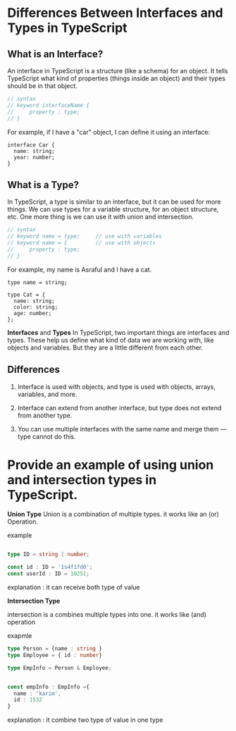 # Differences Between Interfaces and Types in TypeScript

## What is an Interface?

An interface in TypeScript is a structure (like a schema) for an object. It tells TypeScript what kind of properties (things inside an object) and their types should be in that object.


```typescript
// syntax
// keyword interfaceName {
//     property : type;
// }
```
For example, if I have a "car" object, I can define it using an interface:
```
interface Car {     
  name: string;
  year: number;
}
```

## What is a Type?
In TypeScript, a type is similar to an interface, but it can be used for more things.
We can use types for a variable structure, for an object structure, etc.
One more thing is we can use it with union and intersection.
```typescript
// syntax
// keyword name = type;     // use with variables
// keyword name = {         // use with objects
//     property : type;
// }
```
For example, my name is Asraful and I have a cat.
```
type name = string;

type Cat = {
  name: string;
  color: string;
  age: number;
}; 
```

**Interfaces** and **Types**
In TypeScript, two important things are interfaces and types. These help us define what kind of data we are working with, like objects and variables. But they are a little different from each other.

## Differences ##
1. Interface is used with objects, and type is used with objects, arrays, variables, and more.

2. Interface can extend from another interface, but type does not extend from another type.

3. You can use multiple interfaces with the same name and merge them — type cannot do this.



# Provide an example of using union and intersection types in TypeScript.

**Union Type**
Union is a combination of multiple types. it works like an (or) Operation.

example
```typescript

type ID = string | number;

const id : ID = '1s4f1fd0';
const userId : ID = 10251;

```
explanation :  it can receive both type of value 


**Intersection Type**

intersection is a combines multiple types into one. it works like (and) operation


exapmle 
```typescript
type Person = {name : string }
type Employee = { id : number}

type EmpInfo = Person & Employee;


const empInfo : EmpInfo ={
  name : 'karim',
  id : 1532
}
```
explanation : it combine two type of value in one type




